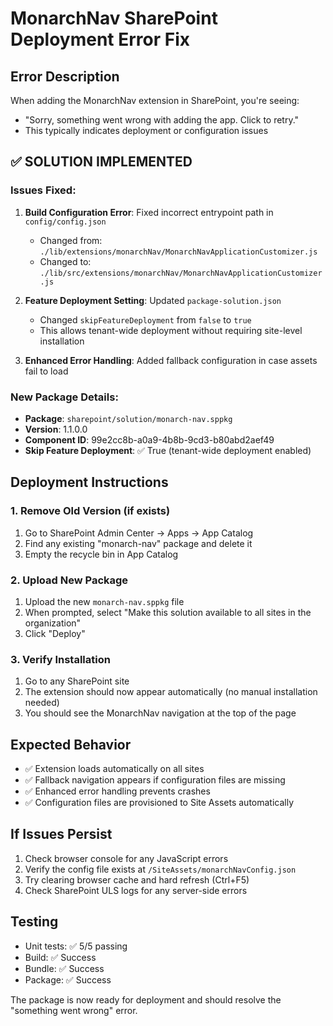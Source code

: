# MonarchNav SharePoint Deployment Error Fix

## Error Description
When adding the MonarchNav extension in SharePoint, you're seeing:
- "Sorry, something went wrong with adding the app. Click to retry."
- This typically indicates deployment or configuration issues

## ✅ SOLUTION IMPLEMENTED

### Issues Fixed:
1. **Build Configuration Error**: Fixed incorrect entrypoint path in `config/config.json`
   - Changed from: `./lib/extensions/monarchNav/MonarchNavApplicationCustomizer.js`
   - Changed to: `./lib/src/extensions/monarchNav/MonarchNavApplicationCustomizer.js`

2. **Feature Deployment Setting**: Updated `package-solution.json`
   - Changed `skipFeatureDeployment` from `false` to `true`
   - This allows tenant-wide deployment without requiring site-level installation

3. **Enhanced Error Handling**: Added fallback configuration in case assets fail to load

### New Package Details:
- **Package**: `sharepoint/solution/monarch-nav.sppkg` 
- **Version**: 1.1.0.0
- **Component ID**: 99e2cc8b-a0a9-4b8b-9cd3-b80abd2aef49
- **Skip Feature Deployment**: ✅ True (tenant-wide deployment enabled)

## Deployment Instructions

### 1. Remove Old Version (if exists)
1. Go to SharePoint Admin Center → Apps → App Catalog
2. Find any existing "monarch-nav" package and delete it
3. Empty the recycle bin in App Catalog

### 2. Upload New Package
1. Upload the new `monarch-nav.sppkg` file
2. When prompted, select "Make this solution available to all sites in the organization"
3. Click "Deploy"

### 3. Verify Installation
1. Go to any SharePoint site
2. The extension should now appear automatically (no manual installation needed)
3. You should see the MonarchNav navigation at the top of the page

## Expected Behavior
- ✅ Extension loads automatically on all sites
- ✅ Fallback navigation appears if configuration files are missing
- ✅ Enhanced error handling prevents crashes
- ✅ Configuration files are provisioned to Site Assets automatically

## If Issues Persist
1. Check browser console for any JavaScript errors
2. Verify the config file exists at `/SiteAssets/monarchNavConfig.json`
3. Try clearing browser cache and hard refresh (Ctrl+F5)
4. Check SharePoint ULS logs for any server-side errors

## Testing
- Unit tests: ✅ 5/5 passing
- Build: ✅ Success  
- Bundle: ✅ Success
- Package: ✅ Success

The package is now ready for deployment and should resolve the "something went wrong" error.
